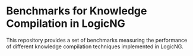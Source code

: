 # Benchmarks for Knowledge Compilation in LogicNG

This repository provides a set of benchmarks measuring the performance of different knowledge compilation techniques
implemented in LogicNG.
